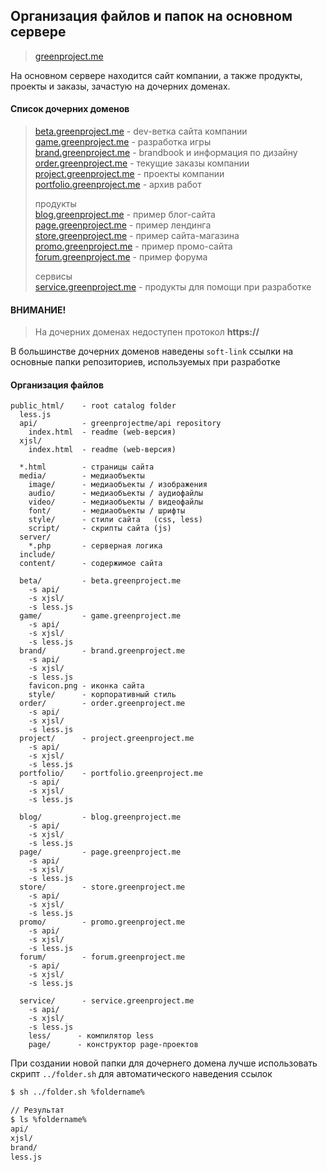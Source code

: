 ## Организация файлов и папок на основном сервере
> [greenproject.me](//greenproject.me)

На основном сервере находится сайт компании, а также продукты, проекты и заказы, зачастую на дочерних доменах.

#### Список дочерних доменов
> [beta.greenproject.me](//beta.greenproject.me) - dev-ветка сайта компании  
> [game.greenproject.me](//game.greenproject.me) - разработка игры  
> [brand.greenproject.me](//brand.greenproject.me) - brandbook и информация по дизайну  
> [order.greenproject.me](//order.greenproject.me) - текущие заказы компании  
> [project.greenproject.me](//project.greenproject.me) - проекты компании  
> [portfolio.greenproject.me](//portfolio.greenproject.me) - архив работ
>
> продукты  
> [blog.greenproject.me](//beta.greenproject.me) - пример блог-сайта  
> [page.greenproject.me](//beta.greenproject.me) - пример лендинга  
> [store.greenproject.me](//beta.greenproject.me) - пример сайта-магазина  
> [promo.greenproject.me](//beta.greenproject.me) - пример промо-сайта  
> [forum.greenproject.me](//beta.greenproject.me) - пример форума
>
> сервисы  
> [service.greenproject.me](//service.greenproject.me) - продукты для помощи при разработке

#### ВНИМАНИЕ!
> На дочерних доменах недоступен протокол __https://__

В большинстве дочерних доменов наведены `soft-link` ссылки на основные папки репозиториев, используемых при разработке

#### Организация файлов
```
public_html/    - root catalog folder
  less.js
  api/          - greenprojectme/api repository
    index.html  - readme (web-версия)
  xjsl/
    index.html  - readme (web-версия)

  *.html        - страницы сайта
  media/        - медиаобъекты
    image/      - медиаобъекты / изображения
    audio/      - медиаобъекты / аудиофайлы
    video/      - медиаобъекты / видеофайлы
    font/       - медиаобъекты / шрифты
    style/      - стили сайта   (css, less)
    script/     - скрипты сайта (js)
  server/
    *.php       - серверная логика
  include/
  content/      - содержимое сайта

  beta/         - beta.greenproject.me
    -s api/
    -s xjsl/
    -s less.js
  game/         - game.greenproject.me
    -s api/
    -s xjsl/
    -s less.js
  brand/        - brand.greenproject.me
    -s api/
    -s xjsl/
    -s less.js
    favicon.png - иконка сайта
    style/      - корпоративный стиль
  order/        - order.greenproject.me
    -s api/
    -s xjsl/
    -s less.js
  project/      - project.greenproject.me
    -s api/
    -s xjsl/
    -s less.js
  portfolio/    - portfolio.greenproject.me
    -s api/
    -s xjsl/
    -s less.js

  blog/         - blog.greenproject.me
    -s api/
    -s xjsl/
    -s less.js
  page/         - page.greenproject.me
    -s api/
    -s xjsl/
    -s less.js
  store/        - store.greenproject.me
    -s api/
    -s xjsl/
    -s less.js
  promo/        - promo.greenproject.me
    -s api/
    -s xjsl/
    -s less.js
  forum/        - forum.greenproject.me
    -s api/
    -s xjsl/
    -s less.js

  service/      - service.greenproject.me
    -s api/
    -s xjsl/
    -s less.js
    less/      - компилятор less
    page/      - конструктор page-проектов
```

При создании новой папки для дочернего домена лучше использовать скрипт `../folder.sh` для автоматического наведения ссылок
```sh
$ sh ../folder.sh %foldername%

// Результат
$ ls %foldername%
api/
xjsl/
brand/
less.js
```
